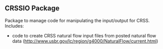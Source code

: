 ## CRSSIO Package
Package to manage code for manipulating the input/output for CRSS.
Includes:
- code to create CRSS natural flow input files from posted natural flow data (http://www.usbr.gov/lc/region/g4000/NaturalFlow/current.html)